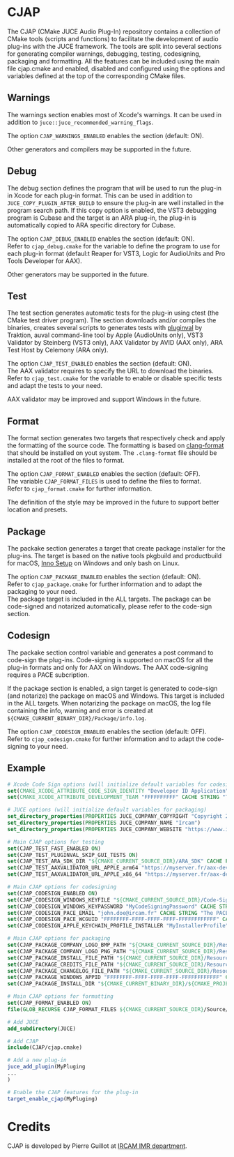 # CJAP 

The CJAP (CMake JUCE Audio Plug-In) repository contains a collection of CMake tools (scripts and functions) to facilitate the development of audio plug-ins with the JUCE framework. The tools are split into several sections for generating compiler warnings, debugging, testing, codesigning, packaging and formatting. All the features can be included using the main file cjap.cmake and enabled, disabled and configured using the options and variables defined at the top of the corresponding CMake files.

## Warnings
The warnings section enables most of Xcode's warnings. It can be used in addition to `juce::juce_recommended_warning_flags`.

The option `CJAP_WARNINGS_ENABLED` enables the section (default: ON). 

Other generators and compilers may be supported in the future.

## Debug
The debug section defines the program that will be used to run the plug-in in Xcode for each plug-in format. This can be used in addition to `JUCE_COPY_PLUGIN_AFTER_BUILD` to ensure the plug-in are well installed in the program search path. If this copy option is enabled, the VST3 debugging program is Cubase and the target is an ARA plug-in, the plug-in is automatically copied to ARA specific directory for Cubase.

The option `CJAP_DEBUG_ENABLED` enables the section (default: ON).  
Refer to `cjap_debug.cmake` for the variable to define the program to use for each plug-in format (defaul:t Reaper for VST3, Logic for AudioUnits and Pro Tools Developer for AAX).

Other generators may be supported in the future.

## Test
The test section generates automatic tests for the plug-in using ctest (the CMake test driver program). The section downloads and/or compiles the binaries, creates several scripts to generates tests with [pluginval](https://github.com/Tracktion/pluginval) by Traktion, auval command-line tool by Apple (AudioUnits only), VST3 Validator by Steinberg (VST3 only), AAX Validator by AVID (AAX only), ARA Test Host by Celemony (ARA only). 

The option `CJAP_TEST_ENABLED` enables the section (default: ON).  
The AAX validator requires to specify the URL to download the binaries.  
Refer to `cjap_test.cmake` for the variable to enable or disable specific tests and adapt the tests to your need.

AAX validator may be improved and support Windows in the future.

## Format
The format section generates two targets that respectively check and apply the formatting of the source code. The formatting is based on [clang-format](https://clang.llvm.org/docs/ClangFormat.html) that should be installed on yout system. The `.clang-format` file should be installed at the root of the files to format.

The option `CJAP_FORMAT_ENABLED` enables the section (default: OFF).  
The variable `CJAP_FORMAT_FILES` is used to define the files to format.  
Refer to `cjap_format.cmake` for further information.

The definition of the style may be improved in the future to support better location and presets. 

## Package
The packake section generates a target that create package installer for the plug-ins. The target is based on the native tools pkgbuild and productbuild for macOS, [Inno Setup](https://jrsoftware.org/isinfo.php) on Windows and only bash on Linux. 

The option `CJAP_PACKAGE_ENABLED` enables the section (default: ON).  
Refer to `cjap_package.cmake` for further information and to adapt the packaging to your need.  
The package target is included in the ALL targets.
The package can be code-signed and notarized automatically, please refer to the code-sign section.

## Codesign
The packake section control variable and generates a post command to code-sign the plug-ins. Code-signing is supported on macOS for all the plug-in formats and only for AAX on Windows. The AAX code-signing requires a PACE subcription. 

If the package section is enabled, a sign target is generated to code-sign (and notarize) the package on macOS and Windows. This target is included in the ALL targets.
When notarizing the package on macOS, the log file containing the info, warning and error is created at `${CMAKE_CURRENT_BINARY_DIR}/Package/info.log`.

The option `CJAP_CODESIGN_ENABLED` enables the section (default: OFF).  
Refer to `cjap_codesign.cmake` for further information and to adapt the code-signing to your need.  

## Example

```cmake
# Xcode Code Sign options (will initialize default variables for codesigning)
set(CMAKE_XCODE_ATTRIBUTE_CODE_SIGN_IDENTITY "Developer ID Application" CACHE STRING "The Apple code sign identity")
set(CMAKE_XCODE_ATTRIBUTE_DEVELOPMENT_TEAM "FFFFFFFFFF" CACHE STRING "The Apple development team identifier")

# JUCE options (will initialize default variables for packaging)
set_directory_properties(PROPERTIES JUCE_COMPANY_COPYRIGHT "Copyright 2024 Ircam. All rights reserved")
set_directory_properties(PROPERTIES JUCE_COMPANY_NAME "Ircam")
set_directory_properties(PROPERTIES JUCE_COMPANY_WEBSITE "https://www.ircam.fr/")

# Main CJAP options for testing
set(CJAP_TEST_FAST_ENABLED ON)
set(CJAP_TEST_PLUGINVAL_SKIP_GUI_TESTS ON)
set(CJAP_TEST_ARA_SDK_DIR "${CMAKE_CURRENT_SOURCE_DIR}/ARA_SDK" CACHE PATH "The path where the ARA SDK is located")
set(CJAP_TEST_AAXVALIDATOR_URL_APPLE_arm64 "https://myserver.fr/aax-developer-tools-mac-arm64.tar.gz" CACHE PATH "The URL of the AAX validator for Apple arm64")
set(CJAP_TEST_AAXVALIDATOR_URL_APPLE_x86_64 "https://myserver.fr/aax-developer-tools-mac-x86_64.tar.gz" CACHE PATH "The URL of the AAX validator for Apple x86_64")

# Main CJAP options for codesigning
set(CJAP_CODESIGN_ENABLED ON)
set(CJAP_CODESIGN_WINDOWS_KEYFILE "${CMAKE_CURRENT_SOURCE_DIR}/Code-Signing-Certificate.p12" CACHE PATH "The Windows (.p12) certificate file")
set(CJAP_CODESIGN_WINDOWS_KEYPASSWORD "MyCodeSigningPassword" CACHE STRING "The password of the Windows (.p12) certificate files")
set(CJAP_CODESIGN_PACE_EMAIL "john.doe@ircam.fr" CACHE STRING "The PACE developer email")
set(CJAP_CODESIGN_PACE_WCGUID "FFFFFFFF-FFFF-FFFF-FFFF-FFFFFFFFFFFF" CACHE STRING "The PACE GUID")
set(CJAP_CODESIGN_APPLE_KEYCHAIN_PROFILE_INSTALLER "MyInstallerProfile" CACHE STRING "The Apple keychain profile for installer")

# Main CJAP options for packaging
set(CJAP_PACKAGE_COMPANY_LOGO_BMP_PATH "${CMAKE_CURRENT_SOURCE_DIR}/Resource/Ircam.bmp" CACHE PATH "The path to the company logo bmp file")
set(CJAP_PACKAGE_COMPANY_LOGO_PNG_PATH "${CMAKE_CURRENT_SOURCE_DIR}/Resource/Ircam.png" CACHE PATH "The path to the company logo bmp file")
set(CJAP_PACKAGE_INSTALL_FILE_PATH "${CMAKE_CURRENT_SOURCE_DIR}/Resource/Install.txt" CACHE PATH "The path to the install text file")
set(CJAP_PACKAGE_CREDITS_FILE_PATH "${CMAKE_CURRENT_SOURCE_DIR}/Resource/Credits.txt" CACHE PATH "The path to the credits text file")
set(CJAP_PACKAGE_CHANGELOG_FILE_PATH "${CMAKE_CURRENT_SOURCE_DIR}/Resource/ChangeLog.txt" CACHE PATH "The path to the change log text file")
set(CJAP_PACKAGE_WINDOWS_APPID "FFFFFFFF-FFFF-FFFF-FFFF-FFFFFFFFFFFF" CACHE STRING "The PACE GUID")
set(CJAP_PACKAGE_INSTALL_DIR "${CMAKE_CURRENT_BINARY_DIR}/${CMAKE_PROJECT_NAME}" CACHE STRING "The directory where the installation program will be created")

# Main CJAP options for formatting
set(CJAP_FORMAT_ENABLED ON)
file(GLOB_RECURSE CJAP_FORMAT_FILES ${CMAKE_CURRENT_SOURCE_DIR}/Source/*.cpp ${CMAKE_CURRENT_SOURCE_DIR}/Source/*.h)

# Add JUCE
add_subdirectory(JUCE)

# Add CJAP
include(CJAP/cjap.cmake)

# Add a new plug-in
juce_add_plugin(MyPluging
...
)

# Enable the CJAP features for the plug-in
target_enable_cjap(MyPluging)
```

# Credits

CJAP is developed by Pierre Guillot at [IRCAM IMR department](https://www.ircam.fr/). 
